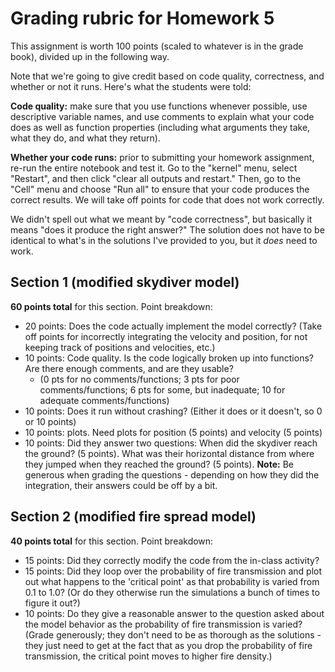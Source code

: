 # Grading rubric for Homework 5

This assignment is worth 100 points (scaled to whatever is in the grade book), divided up in the following way.

Note that we're going to give credit based on code quality, correctness, and whether or not it runs.  Here's what the students were told:

**Code quality:** make sure that you use functions whenever possible, use descriptive variable names, and use comments to explain what your code does as well as function properties (including what arguments they take, what they do, and what they return).

**Whether your code runs:** prior to submitting your homework assignment, re-run the entire notebook and test it. Go to the "kernel" menu, select "Restart", and then click "clear all outputs and restart." Then, go to the "Cell" menu and choose "Run all" to ensure that your code produces the correct results. We will take off points for code that does not work correctly.

We didn't spell out what we meant by "code correctness", but basically it means "does it produce the right answer?"  The solution does not have to be identical to what's in the solutions I've provided to you, but it *does* need to work.


## Section 1 (modified skydiver model)

**60 points total** for this section.  Point breakdown:

* 20 points: Does the code actually implement the model correctly?  (Take off points for incorrectly integrating the velocity and position, for not keeping track of positions and velocities, etc.)
* 10 points: Code quality.  Is the code logically broken up into functions? Are there enough comments, and are they usable?
  * (0 pts for no comments/functions; 3 pts for poor comments/functions; 6 pts for some, but inadequate; 10 for adequate comments/functions)
* 10 points: Does it run without crashing?  (Either it does or it doesn't, so 0 or 10 points)
* 10 points: plots.  Need plots for position (5 points) and velocity (5 points)
* 10 points: Did they answer two questions: When did the skydiver reach the ground?  (5 points).  What was their horizontal distance from where they jumped when they reached the ground? (5 points).  **Note:** Be generous when grading the questions - depending on how they did the integration, their answers could be off by a bit.

## Section 2 (modified fire spread model)

**40 points total** for this section.  Point breakdown:

* 15 points: Did they correctly modify the code from the in-class activity?
* 15 points: Did they loop over the probability of fire transmission and plot out what happens to the 'critical point' as that probability is varied from 0.1 to 1.0?  (Or do they otherwise run the simulations a bunch of times to figure it out?) 
* 10 points: Do they give a reasonable answer to the question asked about the model behavior as the probability of fire transmission is varied?  (Grade generously; they don't need to be as thorough as the solutions - they just need to get at the fact that as you drop the probability of fire transmission, the critical point moves to higher fire density.)



